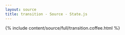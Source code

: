 ```yaml
---
layout: source
title: transition - Source - State.js
---
```


<div>{% include content/source/full/transition.coffee.html %}</div>